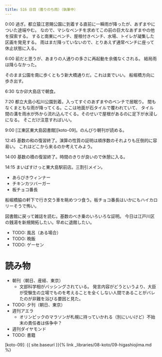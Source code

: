 ```yaml
---
title: 516 日目（曇りのち雨）（執筆中）
---
```


0:00 過ぎ。都立猿江恩賜公園に到着する直前に一瞬雨が降ったが、あずまやについた途端やむ。
なので、マシなベンチを求めてこの前の巨大なあずまやの他を探索する。
すると南東にベンチ、屋根付きベンチ、水場、トイレが凝集した区画を発見する。
雨はまだ降っていないので、とりあえず通常ベンチに座って休止状態に入る。

6:00 前だと思うが、あまりの人通りの多さに再起動を余儀なくされる。
結局雨は降らなかった。

そのまま公園を南に歩くともう新大橋通りだ。これは楽でいい。
船堀橋方向に歩き出す。

6:30 なか卯大島店で朝食。

7:20 都立大島小松川公園到着。入ってすぐのあずまやのベンチで居眠り。
間もなくまともな雨が降ってくる。ここは地面が石タイルで覆われていて、
タイル間の溝を雨水が外から流れ込んでくる。そのせいで屋根があるのに足下が水浸しになる。
そこだけ注意すればいい。

9:00 [江東区東大島図書館][koto-09]。のんびり朝刊が読める。

12:45 基数の和の復習終了。演算の性質の証明は順序数のそれよりも圧倒的に容易い。
これはどこから来るのか考えてみよう。

14:00 基数の積の復習終了。時間のきりが良いので休憩に入る。

14:15 まいばすけっと東大島駅前店。三割引メイン。
* あらびきウィンナー
* チキンカツバーガー
* 板チョコ番長

船堀橋脇の軒下で行き交う車を眺めつつ食う。板チョコ番長はいかにもハイカロリーそうで怖い。

図書館に戻って雑誌を読む。基数のべき乗のいろいろな証明。
今日は江戸川区の銭湯を新規開拓したい。早めに退館したい。

* TODO: 風呂（ある場合）
* TODO: 晩飯
* TODO: ゲーセン

# 読み物

* 朝刊（朝日、産経、東京）
  * 文部科学相がバッシングされている。
    発言内容がどうというより、大臣が受験生の立場でものを考えることを全くしない人間であることがバレたのが非難を浴びる要因と見た。
* TODO: 夕刊（朝日、東京）
* 週刊アエラ
  * オリンピックのマラソンが札幌に持っていかれる（別にいいけど）不始末の責任者は係争中？
* 週刊ダイヤモンド
* TODO: 書籍

[koto-09]: {{ site.baseurl }}{% link _libraries/08-koto/09-higashiojima.md %}

